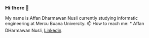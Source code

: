 ### Hi there 👋

<!--
**AffanDN/AffanDN** is a ✨ _special_ ✨ repository because its `README.md` (this file) appears on your GitHub profile.

Here are some ideas to get you started:

- 🔭 I’m currently working on ...
- 🌱 I’m currently learning ...
- 👯 I’m looking to collaborate on ...
- 🤔 I’m looking for help with ...
- 💬 Ask me about ...
- 📫 How to reach me: ...
- 😄 Pronouns: ...
- ⚡ Fun fact: ...
-->

My name is Affan Dharmawan Nusli currently studying informatic engineering at Mercu Buana University.
📫 How to reach me: * Affan DHarmawan Nusli, [Linkedin](https://www.linkedin.com/in/affan-dharmawan-nusli-a10417229/).
